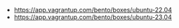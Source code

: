 - https://app.vagrantup.com/bento/boxes/ubuntu-22.04
- https://app.vagrantup.com/bento/boxes/ubuntu-23.04
